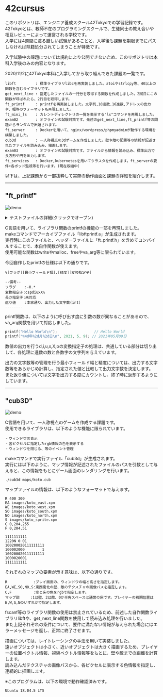 # 42cursus

このリポジトリは、エンジニア養成スクール42Tokyoでの学習記録です。  
42Tokyoとは、教師不在のプログラミングスクールで、生徒同士の教え合いや相互レビューによって運営される学校です。  
入学には4週間に渡る厳しい試験があることと、入学後も課題を期限までにパスしなければ除籍処分されてしまうことが特徴です。

入学試験中の課題については規約により公開できないため、このリポジトリは本科入学後のみの内容となります。

2020/11/2に42Tokyo本科に入学してから取り組んできた課題の一覧です。
```
libft         : 標準ライブラリlibcを再実装しました。atoiやstrlcpy等、40以上の関数を含むライブラリです。
get_next_line : 指定したファイルの一行分を取得する関数を作成しました。2回目にこの関数が呼ばれたら、2行目を取得します。
ft_printf     : printfを再実装しました。文字列,10進数,16進数,アドレスの出力や、幅等のフォーマットも再現しました。
ft_mini_ls    : カレントディレクトリの一覧を表示する"ls"コマンドを再現しました。
exam02        : オフラインの試験対策です。先述のget_next_line,ft_printf等の問題からランダムで出題されます。
ft_server     : Dockerを用いて、nginx/wordpress/phpmyadminが動作する環境を構築しました。
cub3d         : 一人称視点の3dゲームを作成しました。壁や敵の配置等の情報が記述されたファイルを読み込み、描画します。
exam03        : オフラインの試験対策です。ファイルから情報を読み込み、標準出力で長方形や円を出力します。
ft_services   : Docker,kubernetesを用いてクラスタを作成します。ft_serverの要件+各ポッド監視等を行います。(現在取組中)
```

以下は、上記課題から一部抜粋して実際の動作画面と課題の詳細を紹介します。

***

## "ft_printf"
![demo](https://raw.githubusercontent.com/wiki/kotosanagi/42cursus/images/ft_printf_demo.png)

<details>
<summary>テストファイルの詳細(クリックでオープン)</summary>
<pre>
<code>
// gcc -Wall -Wextra -Werror main.c ./libftprintf.a && ./a.out
#include "./ft_printf.h"
#include <stdio.h>
int main()
{
    int x, y;    
   
    x = ft_printf("ft:[%4s]", "koto");
    printf("\n");
    y = printf("og:[%4s]", "koto");
    printf("\nft ret : %d\n", x-5);
    printf("og ret : %d\n\n", y-5);
    
    x = ft_printf("ft:[%6s]", "koto");
    printf("\n");
    y = printf("og:[%6s]", "koto");
    printf("\nft ret : %d\n", x-5);
    printf("og ret : %d\n\n", y-5);

    x = ft_printf("ft:[%2d]", 200);
    printf("\n");
    y = printf("og:[%2d]", 200);
    printf("\nft ret : %d\n", x-5);
    printf("og ret : %d\n\n", y-5);

    x = ft_printf("ft:[%x]", 200);
    printf("\n");
    y = printf("og:[%x]", 200);
    printf("\nft ret : %d\n", x-5);
    printf("og ret : %d\n\n", y-5);

    x = ft_printf("ft:[%-4X]", 200);
    printf("\n");
    y = printf("og:[%-4X]", 200);
    printf("\nft ret : %d\n", x-5);
    printf("og ret : %d\n\n", y-5);

    x = ft_printf("ft:[%20p]", "koto");
    printf("\n");
    y = printf("og:[%20p]", "koto");
    printf("\nft ret : %d\n", x-5);
    printf("og ret : %d\n\n", y-5);

    x = ft_printf("ft:[%*s]",-4, "koto");
    printf("\n");
    y = printf("og:[%*s]",-4, "koto");
    printf("\nft ret : %d\n", x-5);
    printf("og ret : %d\n\n", y-5);

    x = ft_printf("ft:[%d %s %x]", 54, "koto", 1234567);
    printf("\n");
    y = printf("og:[%d %s %x]", 54, "koto", 1234567);
    printf("\nft ret : %d\n", x-5);
    printf("og ret : %d\n\n", y-5);

    return 0;
}
</code>
</pre>
</details>


C言語を用いて、ライブラリ関数のprintfの機能の一部を再現しました。  
makeコマンドでアーカイブファイル「libftprintf.a」が生成されます。  
実行時にこのファイルと、ヘッダーファイルに「ft_printf.h」を含めてコンパイルすることで、本自作関数が使えます。  
使用可能な関数はwriteやmalloc、freeやva_arg等に限られています。

今回自作したprintfの仕様は以下の通りです。
```
%[フラグ][最小フィールド幅].[精度][変換指定子]

--備考--
フラグ    :-0.*
変換指定子:cspdiuxX%
長さ指定子:未対応
返り値    :本家通り、出力した文字数(int)
--------
```

printf関数は、以下のように呼び出す度に引数の数が異なることがあるので、va_arg関数を用いて対応しました。
```c
printf("Hello World\n");                 // Hello World
printf("%4d年%2d月%2d日\n", 2021, 5, 9); // 2021年05月09日
```

数値の出力を行うd,i,u,x,X,pの変換指定子の処理は、共通している部分は切り出して、各処理に進数の数と各数字の文字列を与えています。

出力の文字数等の管理を行う最小フィールド幅と精度については、出力する文字数等をあらかじめ計算し、指定された値と比較して出力文字数を決定します。  
また返り値については文字を出力する度にカウントし、終了時に返却するようにしています。

***

## "cub3D"
![demo](https://raw.githubusercontent.com/wiki/kotosanagi/42cursus/images/cub3D_demo.gif)

C言語を用いて、一人称視点のゲームを作成する課題です。  
使用できるライブラリは、以下のような機能に限られています。
```
・ウィンドウの表示
・各ピクセルに指定したrgb情報の色を表示する
・ウィンドウを閉じる、等のイベント管理
```
makeコマンドで実行ファイル「cub3d」が生成されます。  
実行には以下のように、マップ情報が記述されたファイルのパスを引数として与えると、この情報をもとにゲーム画面のレンダリングを行います。
```
./cub3d maps/koto.cub
```
マップファイルの情報は、以下のようなフォーマットで与えます。
```
R 400 300
EA images/koto_east.xpm
WE images/koto_west.xpm
SO images/koto_south.xpm
NO images/koto_north.xpm
S images/koto_sprite.xpm
C 0,204,255
F 0,204,51

1111111111
1220N 0 01
100200020111111111
100002000        1
100200020111111111
1000020001
1111111111
```
それぞれのマップの要素が示す意味は、以下の通りです。
```
R            :プレイ画面の、ウィンドウの幅と高さを指定します。
EA,WE,SO,NO,S:東西南北の壁、敵のテクスチャの画像パスを指定します。
C,F          :空と床の色をrgbで指定します。
マップ部     :1は壁、2は敵、0か半角スペースは通常の床です。プレイヤーの初期位置はE,W,S,Nのいずれかで指定します。
```


fscanf等のライブラリ関数の使用は禁止されているため、前述した自作関数ライブラリlibftや、get_next_line関数を使用して読み込み処理を行いました。  
また上記それぞれの条件について、要件に満たない情報が与えられた場合にはエラーメッセージを返し、正常に終了させます。

描画については、レイトレーシングの手法を用いて実装しました。  
遠いオブジェクトは小さく、近いオブジェクトは大きく描画するため、プレイヤーの位置ベクトル情報、視線ベクトル情報等をもとに、壁や敵までの距離を計算します。  
読み込んだテクスチャの画像パスから、各ピクセルに表示する色情報を指定し、連続的に描画します。

※このプログラムは、以下の環境で動作確認済みです。
```
Ubuntu 18.04.5 LTS
```
